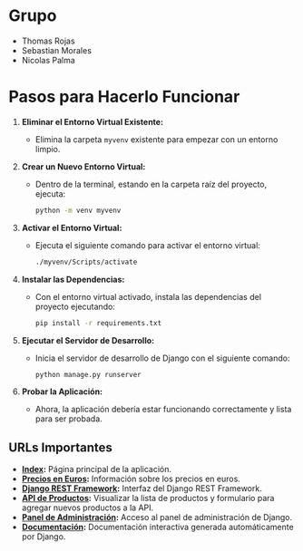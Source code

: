 # Grupo

- Thomas Rojas
- Sebastian Morales
- Nicolas Palma

# Pasos para Hacerlo Funcionar

1. **Eliminar el Entorno Virtual Existente:**

   - Elimina la carpeta `myvenv` existente para empezar con un entorno limpio.

2. **Crear un Nuevo Entorno Virtual:**

   - Dentro de la terminal, estando en la carpeta raíz del proyecto, ejecuta:
     ```sh
     python -m venv myvenv
     ```

3. **Activar el Entorno Virtual:**

   - Ejecuta el siguiente comando para activar el entorno virtual:
     ```sh
     ./myvenv/Scripts/activate
     ```

4. **Instalar las Dependencias:**

   - Con el entorno virtual activado, instala las dependencias del proyecto ejecutando:
     ```sh
     pip install -r requirements.txt
     ```

5. **Ejecutar el Servidor de Desarrollo:**

   - Inicia el servidor de desarrollo de Django con el siguiente comando:
     ```sh
     python manage.py runserver
     ```

6. **Probar la Aplicación:**
   - Ahora, la aplicación debería estar funcionando correctamente y lista para ser probada.

## URLs Importantes

- **[Index](http://127.0.0.1:8000/):** Página principal de la aplicación.
- **[Precios en Euros](http://127.0.0.1:8000/euro/):** Información sobre los precios en euros.
- **[Django REST Framework](http://127.0.0.1:8000/sistema/):** Interfaz del Django REST Framework.
- **[API de Productos](http://127.0.0.1:8000/sistema/indexproducto/):** Visualizar la lista de productos y formulario para agregar nuevos productos a la API.
- **[Panel de Administración](http://127.0.0.1:8000/admin/):** Acceso al panel de administración de Django.
- **[Documentación](http://127.0.0.1:8000/docs/):** Documentación interactiva generada automáticamente por Django.

